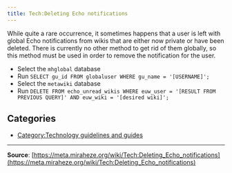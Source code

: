 ```yaml
---
title: Tech:Deleting Echo notifications
---
```


While quite a rare occurrence, it sometimes happens that a user is left with global Echo notifications from wikis that are either now private or have been deleted. There is currently no other method to get rid of them globally, so this method must be used in order to remove the notification for the user.

* Select the `mhglobal` database
* Run `SELECT gu_id FROM globaluser WHERE gu_name = '[USERNAME]';`
* Select the `metawiki` database
* Run `DELETE FROM echo_unread_wikis WHERE euw_user = '[RESULT FROM PREVIOUS QUERY]' AND euw_wiki = '[desired wiki]';`

## Categories

* [Category:Technology guidelines and guides](https://meta.miraheze.org/wiki/Category:Technology_guidelines_and_guides)

----
**Source**: [https://meta.miraheze.org/wiki/Tech:Deleting_Echo_notifications](https://meta.miraheze.org/wiki/Tech:Deleting_Echo_notifications)